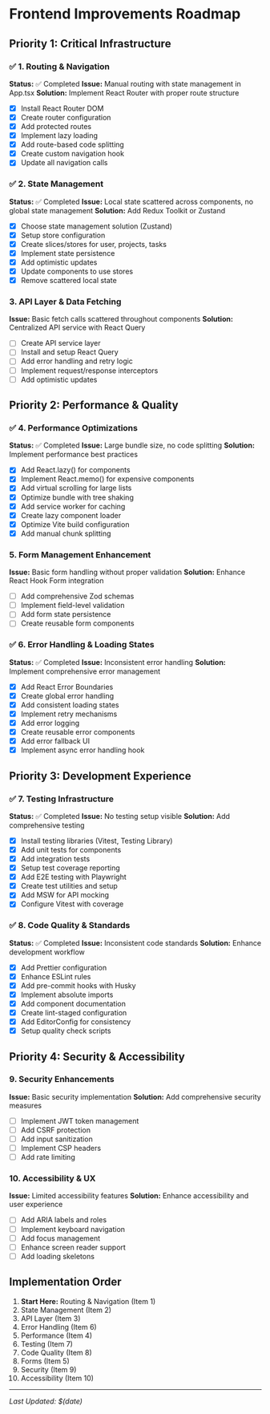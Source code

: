 # Frontend Improvements Roadmap

## Priority 1: Critical Infrastructure

### ✅ 1. Routing & Navigation

**Status:** ✅ Completed
**Issue:** Manual routing with state management in App.tsx
**Solution:** Implement React Router with proper route structure

- [x] Install React Router DOM
- [x] Create router configuration
- [x] Add protected routes
- [x] Implement lazy loading
- [x] Add route-based code splitting
- [x] Create custom navigation hook
- [x] Update all navigation calls

### ✅ 2. State Management

**Status:** ✅ Completed
**Issue:** Local state scattered across components, no global state management
**Solution:** Add Redux Toolkit or Zustand

- [x] Choose state management solution (Zustand)
- [x] Setup store configuration
- [x] Create slices/stores for user, projects, tasks
- [x] Implement state persistence
- [x] Add optimistic updates
- [x] Update components to use stores
- [x] Remove scattered local state

### 3. API Layer & Data Fetching

**Issue:** Basic fetch calls scattered throughout components
**Solution:** Centralized API service with React Query

- [ ] Create API service layer
- [ ] Install and setup React Query
- [ ] Add error handling and retry logic
- [ ] Implement request/response interceptors
- [ ] Add optimistic updates

## Priority 2: Performance & Quality

### ✅ 4. Performance Optimizations

**Status:** ✅ Completed
**Issue:** Large bundle size, no code splitting
**Solution:** Implement performance best practices

- [x] Add React.lazy() for components
- [x] Implement React.memo() for expensive components
- [x] Add virtual scrolling for large lists
- [x] Optimize bundle with tree shaking
- [x] Add service worker for caching
- [x] Create lazy component loader
- [x] Optimize Vite build configuration
- [x] Add manual chunk splitting

### 5. Form Management Enhancement

**Issue:** Basic form handling without proper validation
**Solution:** Enhance React Hook Form integration

- [ ] Add comprehensive Zod schemas
- [ ] Implement field-level validation
- [ ] Add form state persistence
- [ ] Create reusable form components

### ✅ 6. Error Handling & Loading States

**Status:** ✅ Completed
**Issue:** Inconsistent error handling
**Solution:** Implement comprehensive error management

- [x] Add React Error Boundaries
- [x] Create global error handling
- [x] Add consistent loading states
- [x] Implement retry mechanisms
- [x] Add error logging
- [x] Create reusable error components
- [x] Add error fallback UI
- [x] Implement async error handling hook

## Priority 3: Development Experience

### ✅ 7. Testing Infrastructure

**Status:** ✅ Completed
**Issue:** No testing setup visible
**Solution:** Add comprehensive testing

- [x] Install testing libraries (Vitest, Testing Library)
- [x] Add unit tests for components
- [x] Add integration tests
- [x] Setup test coverage reporting
- [x] Add E2E testing with Playwright
- [x] Create test utilities and setup
- [x] Add MSW for API mocking
- [x] Configure Vitest with coverage

### ✅ 8. Code Quality & Standards

**Status:** ✅ Completed
**Issue:** Inconsistent code standards
**Solution:** Enhance development workflow

- [x] Add Prettier configuration
- [x] Enhance ESLint rules
- [x] Add pre-commit hooks with Husky
- [x] Implement absolute imports
- [x] Add component documentation
- [x] Create lint-staged configuration
- [x] Add EditorConfig for consistency
- [x] Setup quality check scripts

## Priority 4: Security & Accessibility

### 9. Security Enhancements

**Issue:** Basic security implementation
**Solution:** Add comprehensive security measures

- [ ] Implement JWT token management
- [ ] Add CSRF protection
- [ ] Add input sanitization
- [ ] Implement CSP headers
- [ ] Add rate limiting

### 10. Accessibility & UX

**Issue:** Limited accessibility features
**Solution:** Enhance accessibility and user experience

- [ ] Add ARIA labels and roles
- [ ] Implement keyboard navigation
- [ ] Add focus management
- [ ] Enhance screen reader support
- [ ] Add loading skeletons

## Implementation Order

1. **Start Here:** Routing & Navigation (Item 1)
2. State Management (Item 2)
3. API Layer (Item 3)
4. Error Handling (Item 6)
5. Performance (Item 4)
6. Testing (Item 7)
7. Code Quality (Item 8)
8. Forms (Item 5)
9. Security (Item 9)
10. Accessibility (Item 10)

---

_Last Updated: $(date)_
